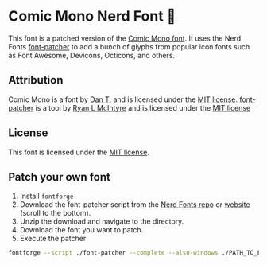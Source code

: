 # Comic Mono Nerd Font 🦸

This font is a patched version of the [Comic Mono font](https://dtinth.github.io/comic-mono-font/).
It uses the Nerd Fonts [font-patcher](https://github.com/ryanoasis/nerd-fonts#font-patcher) to add a bunch of glyphs from popular icon fonts such as Font Awesome, Devicons, Octicons, and others.

## Attribution

Comic Mono is a font by [Dan T.](https://dtinth.github.io/) and is licensed under the [MIT license](https://dtinth.github.io/comic-mono-font/LICENSE).
[font-patcher](https://github.com/ryanoasis/nerd-fonts/) is a tool by [Ryan L McIntyre](https://ryanlmcintyre.com/) and is licensed under the [MIT license](https://github.com/ryanoasis/nerd-fonts/blob/master/LICENSE)

## License

This font is licensed under the [MIT license](./LICENSE).

## Patch your own font

1. Install `fontforge`
2. Download the font-patcher script from the [Nerd Fonts repo](https://github.com/ryanoasis/nerd-fonts#font-patcher) or [website](https://www.nerdfonts.com) (scroll to the bottom).
3. Unzip the download and navigate to the directory.
4. Download the font you want to patch.
5. Execute the patcher

```bash
fontforge --script ./font-patcher --complete --also-windows ./PATH_TO_FONT.ttf
```
